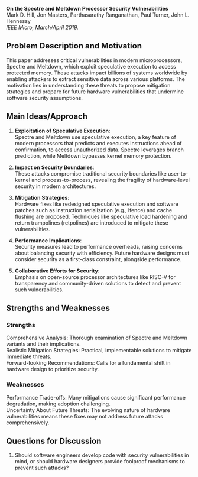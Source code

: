 **On the Spectre and Meltdown Processor Security Vulnerabilities**  
Mark D. Hill, Jon Masters, Parthasarathy Ranganathan, Paul Turner, John L. Hennessy  
*IEEE Micro, March/April 2019.*

## Problem Description and Motivation  
This paper addresses critical vulnerabilities in modern microprocessors, Spectre and Meltdown, which exploit speculative execution to access protected memory. These attacks impact billions of systems worldwide by enabling attackers to extract sensitive data across various platforms. The motivation lies in understanding these threats to propose mitigation strategies and prepare for future hardware vulnerabilities that undermine software security assumptions.

## Main Ideas/Approach  

1. **Exploitation of Speculative Execution**:  
Spectre and Meltdown use speculative execution, a key feature of modern processors that predicts and executes instructions ahead of confirmation, to access unauthorized data. Spectre leverages branch prediction, while Meltdown bypasses kernel memory protection.  

2. **Impact on Security Boundaries**:  
These attacks compromise traditional security boundaries like user-to-kernel and process-to-process, revealing the fragility of hardware-level security in modern architectures.

3. **Mitigation Strategies**:  
Hardware fixes like redesigned speculative execution and software patches such as instruction serialization (e.g., lfence) and cache flushing are proposed. Techniques like speculative load hardening and return trampolines (retpolines) are introduced to mitigate these vulnerabilities.  

4. **Performance Implications**:  
Security measures lead to performance overheads, raising concerns about balancing security with efficiency. Future hardware designs must consider security as a first-class constraint, alongside performance.  

5. **Collaborative Efforts for Security**:  
Emphasis on open-source processor architectures like RISC-V for transparency and community-driven solutions to detect and prevent such vulnerabilities.  

## Strengths and Weaknesses  

### Strengths  
Comprehensive Analysis: Thorough examination of Spectre and Meltdown variants and their implications.  
Realistic Mitigation Strategies: Practical, implementable solutions to mitigate immediate threats.  
Forward-looking Recommendations: Calls for a fundamental shift in hardware design to prioritize security.  

### Weaknesses  
Performance Trade-offs: Many mitigations cause significant performance degradation, making adoption challenging.  
Uncertainty About Future Threats: The evolving nature of hardware vulnerabilities means these fixes may not address future attacks comprehensively.  

## Questions for Discussion  
1. Should software engineers develop code with security vulnerabilities in mind, or should hardware designers provide foolproof mechanisms to prevent such attacks?

